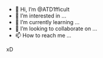 - 👋 Hi, I’m @ATD1fficult
- 👀 I’m interested in ...
- 🌱 I’m currently learning ...
- 💞️ I’m looking to collaborate on ...
- 📫 How to reach me ...

<!---
ATD1fficult/ATD1fficult is a ✨ special ✨ repository because its `README.md` (this file) appears on your GitHub profile.
You can click the Preview link to take a look at your changes.
--->
xD
